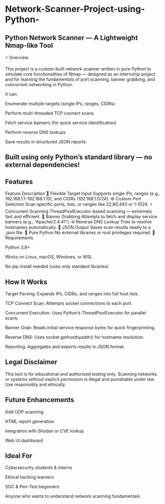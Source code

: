 # Network-Scanner-Project-using-Python-

##  Python Network Scanner — A Lightweight Nmap-like Tool
⚡ Overview

This project is a custom-built network scanner written in pure Python to simulate core functionalities of Nmap — designed as an internship project and for learning the fundamentals of port scanning, banner grabbing, and concurrent networking in Python.

It can:

Enumerate multiple targets (single IPs, ranges, CIDRs)

Perform multi-threaded TCP connect scans

Fetch service banners (for quick service identification)

Perform reverse DNS lookups

Save results in structured JSON reports

## Built using only Python’s standard library — no external dependencies!

## Features
Feature	Description
🔢 Flexible Target Input	Supports single IPs, ranges (e.g., 192.168.1.1-192.168.1.10), and CIDRs (192.168.1.0/24).
⚙️ Custom Port Selection	Scan specific ports, lists, or ranges like 22,80,443 or 1-1024.
⚡ Concurrent Scanning	ThreadPoolExecutor-based scanning — extremely fast and efficient.
🧾 Banner Grabbing	Attempts to fetch and display service banners (e.g., “Apache/2.4.41”).
🌐 Reverse DNS Lookup	Tries to resolve hostnames automatically.
💾 JSON Output	Saves scan results neatly to a .json file.
🧩 Pure Python	No external libraries or root privileges required.
🧰 Requirements

Python 3.8+

Works on Linux, macOS, Windows, or WSL

No pip install needed (uses only standard libraries)

## How It Works

Target Parsing: Expands IPs, CIDRs, and ranges into full host lists.

TCP Connect Scan: Attempts socket connections to each port.

Concurrent Execution: Uses Python’s ThreadPoolExecutor for parallel scans.

Banner Grab: Reads initial service response bytes for quick fingerprinting.

Reverse DNS: Uses socket.gethostbyaddr() for hostname resolution.

Reporting: Aggregates and exports results in JSON format.

## Legal Disclaimer

This tool is for educational and authorized testing only.
Scanning networks or systems without explicit permission is illegal and punishable under law.
Use responsibly and ethically.

## Future Enhancements

Add UDP scanning

HTML report generation

Integration with Shodan or CVE lookup

Web UI dashboard

## Ideal For

Cybersecurity students & interns

Ethical hacking learners

SOC & Pen-Test beginners

Anyone who wants to understand network scanning fundamentals

